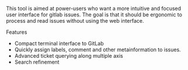 This tool is aimed at power-users who want a more intuitive and focused
user interface for gitlab issues. The goal is that it should be ergonomic to
process and read issues without using the web interface.



Features

* Compact terminal interface to GitLab
* Quickly assign labels, comment and other metainformation to issues.
* Advanced ticket querying along multiple axis
* Search refinement

